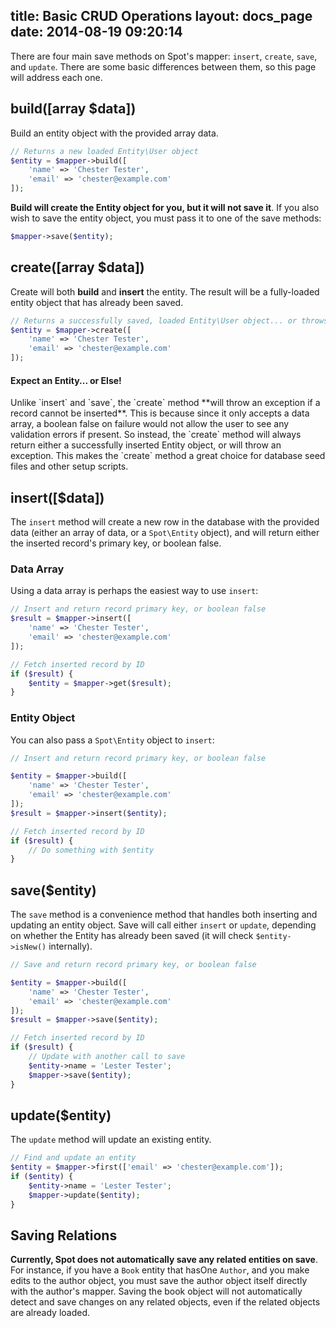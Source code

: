 title: Basic CRUD Operations
layout: docs_page
date: 2014-08-19 09:20:14
---

There are four main save methods on Spot's mapper: `insert`, `create`, `save`,
and `update`. There are some basic differences between them, so this page
will address each one.

## build([array $data])

Build an entity object with the provided array data.

```php
// Returns a new loaded Entity\User object
$entity = $mapper->build([
    'name' => 'Chester Tester',
    'email' => 'chester@example.com'
]);
```
**Build will create the Entity object for you, but it will not save it**. If
you also wish to save the entity object, you must pass it to one of the save
methods:

```php
$mapper->save($entity);
```

## create([array $data])

Create will both **build** and **insert** the entity. The result will be a
fully-loaded entity object that has already been saved.

```php
// Returns a successfully saved, loaded Entity\User object... or throws an exception
$entity = $mapper->create([
    'name' => 'Chester Tester',
    'email' => 'chester@example.com'
]);
```

<div class="callout info">
  <h4>Expect an Entity... or Else!</h4>
  Unlike `insert` and `save`, the `create` method **will throw an exception if
  a record cannot be inserted**. This is because since it only accepts a data
  array, a boolean false on failure would not allow the user to see any
  validation errors if present. So instead, the `create` method will always
  return either a successfully inserted Entity object, or will throw an
  exception. This makes the `create` method a great choice for database seed
  files and other setup scripts.
</div>

## insert([$data])

The `insert` method will create a new row in the database with the provided
data (either an array of data, or a `Spot\Entity` object), and will return
either the inserted record's primary key, or boolean false.

### Data Array

Using a data array is perhaps the easiest way to use `insert`:

```php
// Insert and return record primary key, or boolean false
$result = $mapper->insert([
    'name' => 'Chester Tester',
    'email' => 'chester@example.com'
]);

// Fetch inserted record by ID
if ($result) {
    $entity = $mapper->get($result);
}
```

### Entity Object

You can also pass a `Spot\Entity` object to `insert`:

```php
// Insert and return record primary key, or boolean false

$entity = $mapper->build([
    'name' => 'Chester Tester',
    'email' => 'chester@example.com'
]);
$result = $mapper->insert($entity);

// Fetch inserted record by ID
if ($result) {
    // Do something with $entity
}
```

## save($entity)

The `save` method is a convenience method that handles both inserting and
updating an entity object. Save will call either `insert` or `update`,
depending on whether the Entity has already been saved (it will check
`$entity->isNew()` internally).

```php
// Save and return record primary key, or boolean false

$entity = $mapper->build([
    'name' => 'Chester Tester',
    'email' => 'chester@example.com'
]);
$result = $mapper->save($entity);

// Fetch inserted record by ID
if ($result) {
    // Update with another call to save
    $entity->name = 'Lester Tester';
    $mapper->save($entity);
}
```

## update($entity)

The `update` method will update an existing entity.

```php
// Find and update an entity
$entity = $mapper->first(['email' => 'chester@example.com']);
if ($entity) {
    $entity->name = 'Lester Tester';
    $mapper->update($entity);
}
```

## Saving Relations

**Currently, Spot does not automatically save any related entities on save**. For
instance, if you have a `Book` entity that hasOne `Author`, and you make edits
to the author object, you must save the author object itself directly with the
author's mapper. Saving the book object will not automatically detect and save
changes on any related objects, even if the related objects are already loaded.

